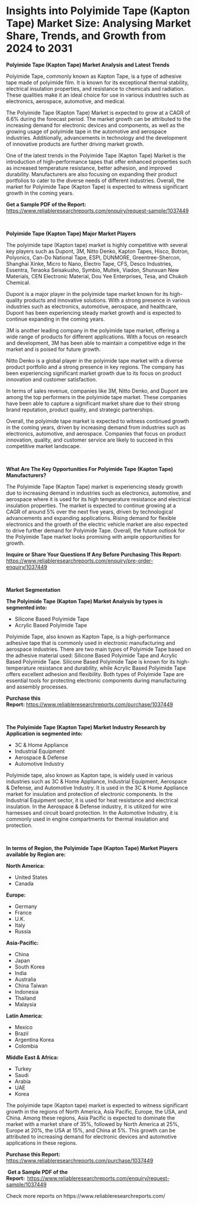 <p><h1>Insights into Polyimide Tape (Kapton Tape) Market Size: Analysing Market Share, Trends, and Growth from 2024 to 2031</h1></p><p><strong>Polyimide Tape (Kapton Tape) Market Analysis and Latest Trends</strong></p>
<p><p>Polyimide Tape, commonly known as Kapton Tape, is a type of adhesive tape made of polyimide film. It is known for its exceptional thermal stability, electrical insulation properties, and resistance to chemicals and radiation. These qualities make it an ideal choice for use in various industries such as electronics, aerospace, automotive, and medical.</p><p>The Polyimide Tape (Kapton Tape) Market is expected to grow at a CAGR of 6.6% during the forecast period. The market growth can be attributed to the increasing demand for electronic devices and components, as well as the growing usage of polyimide tape in the automotive and aerospace industries. Additionally, advancements in technology and the development of innovative products are further driving market growth.</p><p>One of the latest trends in the Polyimide Tape (Kapton Tape) Market is the introduction of high-performance tapes that offer enhanced properties such as increased temperature resistance, better adhesion, and improved durability. Manufacturers are also focusing on expanding their product portfolios to cater to the diverse needs of different industries. Overall, the market for Polyimide Tape (Kapton Tape) is expected to witness significant growth in the coming years.</p></p>
<p><strong>Get a Sample PDF of the Report:&nbsp;</strong> <a href="https://www.reliableresearchreports.com/enquiry/request-sample/1037449">https://www.reliableresearchreports.com/enquiry/request-sample/1037449</a></p>
<p>&nbsp;</p>
<p><strong>Polyimide Tape (Kapton Tape) Major Market Players</strong></p>
<p><p>The polyimide tape (Kapton tape) market is highly competitive with several key players such as Dupont, 3M, Nitto Denko, Kapton Tapes, Hisco, Botron, Polyonics, Can-Do National Tape, ESPI, DUNMORE, Greentree-Shercon, Shanghai Xinke, Micro to Nano, Electro Tape, CFS, Desco Industries, Essentra, Teraoka Seisakusho, Symbio, Multek, Viadon, Shunxuan New Materials, CEN Electronic Material, Dou Yee Enterprises, Tesa, and Chukoh Chemical.</p><p>Dupont is a major player in the polyimide tape market known for its high-quality products and innovative solutions. With a strong presence in various industries such as electronics, automotive, aerospace, and healthcare, Dupont has been experiencing steady market growth and is expected to continue expanding in the coming years.</p><p>3M is another leading company in the polyimide tape market, offering a wide range of products for different applications. With a focus on research and development, 3M has been able to maintain a competitive edge in the market and is poised for future growth.</p><p>Nitto Denko is a global player in the polyimide tape market with a diverse product portfolio and a strong presence in key regions. The company has been experiencing significant market growth due to its focus on product innovation and customer satisfaction.</p><p>In terms of sales revenue, companies like 3M, Nitto Denko, and Dupont are among the top performers in the polyimide tape market. These companies have been able to capture a significant market share due to their strong brand reputation, product quality, and strategic partnerships.</p><p>Overall, the polyimide tape market is expected to witness continued growth in the coming years, driven by increasing demand from industries such as electronics, automotive, and aerospace. Companies that focus on product innovation, quality, and customer service are likely to succeed in this competitive market landscape.</p></p>
<p>&nbsp;</p>
<p><strong>What Are The Key Opportunities For Polyimide Tape (Kapton Tape) Manufacturers?</strong></p>
<p><p>The Polyimide Tape (Kapton Tape) market is experiencing steady growth due to increasing demand in industries such as electronics, automotive, and aerospace where it is used for its high temperature resistance and electrical insulation properties. The market is expected to continue growing at a CAGR of around 5% over the next five years, driven by technological advancements and expanding applications. Rising demand for flexible electronics and the growth of the electric vehicle market are also expected to drive further demand for Polyimide Tape. Overall, the future outlook for the Polyimide Tape market looks promising with ample opportunities for growth.</p></p>
<p><strong>Inquire or Share Your Questions If Any Before Purchasing This Report:</strong> <a href="https://www.reliableresearchreports.com/enquiry/pre-order-enquiry/1037449">https://www.reliableresearchreports.com/enquiry/pre-order-enquiry/1037449</a></p>
<p>&nbsp;</p>
<p><strong>Market Segmentation</strong></p>
<p><strong>The Polyimide Tape (Kapton Tape) Market Analysis by types is segmented into:</strong></p>
<p><ul><li>Silicone Based Polyimide Tape</li><li>Acrylic Based Polyimide Tape</li></ul></p>
<p><p>Polyimide Tape, also known as Kapton Tape, is a high-performance adhesive tape that is commonly used in electronic manufacturing and aerospace industries. There are two main types of Polyimide Tape based on the adhesive material used: Silicone Based Polyimide Tape and Acrylic Based Polyimide Tape. Silicone Based Polyimide Tape is known for its high-temperature resistance and durability, while Acrylic Based Polyimide Tape offers excellent adhesion and flexibility. Both types of Polyimide Tape are essential tools for protecting electronic components during manufacturing and assembly processes.</p></p>
<p><strong>Purchase this Report:&nbsp;</strong><a href="https://www.reliableresearchreports.com/purchase/1037449">https://www.reliableresearchreports.com/purchase/1037449</a></p>
<p>&nbsp;</p>
<p><strong>The Polyimide Tape (Kapton Tape) Market Industry Research by Application is segmented into:</strong></p>
<p><ul><li>3C & Home Appliance</li><li>Industrial Equipment</li><li>Aerospace & Defense</li><li>Automotive Industry</li></ul></p>
<p><p>Polyimide tape, also known as Kapton tape, is widely used in various industries such as 3C & Home Appliance, Industrial Equipment, Aerospace & Defense, and Automotive Industry. It is used in the 3C & Home Appliance market for insulation and protection of electronic components. In the Industrial Equipment sector, it is used for heat resistance and electrical insulation. In the Aerospace & Defense industry, it is utilized for wire harnesses and circuit board protection. In the Automotive Industry, it is commonly used in engine compartments for thermal insulation and protection.</p></p>
<p>&nbsp;</p>
<p><strong>In terms of Region, the Polyimide Tape (Kapton Tape) Market Players available by Region are:</strong></p>
<p>
    <p> <strong> North America: </strong>
        <ul>
            <li>United States</li>
            <li>Canada</li>
        </ul>
        </p> 
    <p> <strong> Europe: </strong>
        <ul>
            <li>Germany</li>
            <li>France</li>
            <li>U.K.</li>
            <li>Italy</li>
            <li>Russia</li>
        </ul>
        </p> 
    <p> <strong> Asia-Pacific: </strong>
        <ul>
            <li>China</li>
            <li>Japan</li>
            <li>South Korea</li>
            <li>India</li>
            <li>Australia</li>
            <li>China Taiwan</li>
            <li>Indonesia</li>
            <li>Thailand</li>
            <li>Malaysia</li>
        </ul>
        </p> 
    <p> <strong> Latin America: </strong>
        <ul>
            <li>Mexico</li>
            <li>Brazil</li>
            <li>Argentina Korea</li>
            <li>Colombia</li>
        </ul>
        </p> 
    <p> <strong> Middle East & Africa: </strong>
        <ul>
            <li>Turkey</li>
            <li>Saudi</li>
            <li>Arabia</li>
            <li>UAE</li>
            <li>Korea</li>
        </ul>
    </p>
    </p>
<p><p>The polyimide tape (Kapton tape) market is expected to witness significant growth in the regions of North America, Asia Pacific, Europe, the USA, and China. Among these regions, Asia Pacific is expected to dominate the market with a market share of 35%, followed by North America at 25%, Europe at 20%, the USA at 15%, and China at 5%. This growth can be attributed to increasing demand for electronic devices and automotive applications in these regions.</p></p>
<p><strong>Purchase this Report: </strong><a href="https://www.reliableresearchreports.com/purchase/1037449">https://www.reliableresearchreports.com/purchase/1037449</a></p>
<p>&nbsp;<strong>Get a Sample PDF of the Report:&nbsp;&nbsp;</strong><a href="https://www.reliableresearchreports.com/enquiry/request-sample/1037449">https://www.reliableresearchreports.com/enquiry/request-sample/1037449</a></p>
<p><strong></strong></p>
<p>Check more reports on https://www.reliableresearchreports.com/</p>